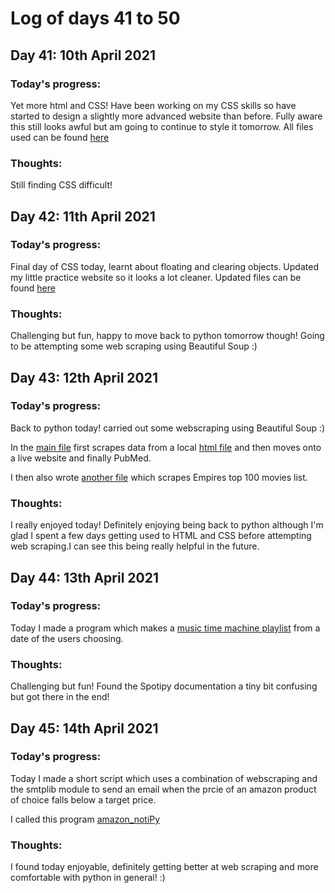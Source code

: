 # Log of days 41 to 50

## Day 41: 10th April 2021

### Today's progress:

Yet more html and CSS! Have been working on my CSS skills so have started to design a slightly more advanced website than before. Fully aware this still looks awful but am going to continue to style it tomorrow. All files used can be found [here](https://github.com/blain1995/100DaysOfCode/blob/main/scripts/days41to50/day41)

### Thoughts:

Still finding CSS difficult!

## Day 42: 11th April 2021

### Today's progress:

Final day of CSS today, learnt about floating and clearing objects. Updated my little practice website so it looks a lot cleaner. Updated files can be found [here](https://github.com/blain1995/100DaysOfCode/blob/main/scripts/days41to50/day42)

### Thoughts:

Challenging but fun, happy to move back to python tomorrow though! Going to be attempting some web scraping using Beautiful Soup :) 

## Day 43: 12th April 2021

### Today's progress:

Back to python today! carried out some webscraping using Beautiful Soup :)

In the [main file](https://github.com/blain1995/100DaysOfCode/blob/main/scripts/days41to50/day43/main.py) first scrapes data from a local [html file](https://github.com/blain1995/100DaysOfCode/blob/main/scripts/days41to50/day43/website.html) and then moves onto a live website and finally PubMed.

I then also wrote [another file](https://github.com/blain1995/100DaysOfCode/blob/main/scripts/days41to50/day43/movies.py) which scrapes Empires top 100 movies list. 

### Thoughts:

I really enjoyed today! Definitely enjoying being back to python although I'm glad I spent a few days getting used to HTML and CSS before attempting web scraping.I can see this being really helpful in the future.

## Day 44: 13th April 2021

### Today's progress:

Today I made a program which makes a [music time machine playlist](https://github.com/blain1995/100DaysOfCode/blob/main/scripts/days41to50/day44/playlist.py) from a date of the users choosing.

### Thoughts:

Challenging but fun! Found the Spotipy documentation a tiny bit confusing but got there in the end! 

## Day 45: 14th April 2021

### Today's progress:

Today I made a short script which uses a combination of webscraping and the smtplib module to send an email when the prcie of an amazon product of choice falls below a target price. 

I called this program [amazon_notiPy](https://github.com/blain1995/100DaysOfCode/blob/main/scripts/days41to50/day45/amazon_notiPy.py)

### Thoughts:

I found today enjoyable, definitely getting better at web scraping and more comfortable with python in general! :) 
